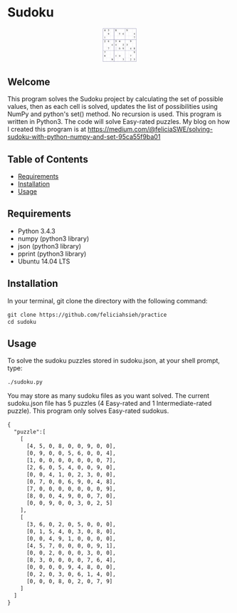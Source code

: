 # Sudoku
<p align="center">
   <img src="SudokuGrid.png" style="height:15%;width:15%" />
</p>

## Welcome
This program solves the Sudoku project by calculating the set of possible values, then as each cell is solved, updates the list of possibilities using NumPy and python's set() method. No recursion is used. This program is written in Python3. The code will solve Easy-rated puzzles. My blog on how I created this program is at https://medium.com/@feliciaSWE/solving-sudoku-with-python-numpy-and-set-95ca55f9ba01

## Table of Contents
* [Requirements](#requirements)
* [Installation](#installation)
* [Usage](#usage)

## Requirements
* Python 3.4.3
* numpy (python3 library)
* json (python3 library)
* pprint (python3 library)
* Ubuntu 14.04 LTS

## Installation
In your terminal, git clone the directory with the following command:
```
git clone https://github.com/feliciahsieh/practice
cd sudoku
```

## Usage
To solve the sudoku puzzles stored in sudoku.json, at your shell prompt, type:

```sh
./sudoku.py
```

You may store as many sudoku files as you want solved. The current sudoku.json file has 5 puzzles (4 Easy-rated and 1 Intermediate-rated puzzle). This program only solves Easy-rated sudokus.
```
{
  "puzzle":[
    [
      [4, 5, 0, 8, 0, 0, 9, 0, 0],
      [0, 9, 0, 0, 5, 6, 0, 0, 4],
      [1, 0, 0, 0, 0, 0, 0, 0, 7],
      [2, 6, 0, 5, 4, 0, 0, 9, 0],
      [0, 0, 4, 1, 0, 2, 3, 0, 0],
      [0, 7, 0, 0, 6, 9, 0, 4, 8],
      [7, 0, 0, 0, 0, 0, 0, 0, 9],
      [8, 0, 0, 4, 9, 0, 0, 7, 0],
      [0, 0, 9, 0, 0, 3, 0, 2, 5]
    ],
    [
      [3, 6, 0, 2, 0, 5, 0, 0, 0],
      [0, 1, 5, 4, 0, 3, 0, 8, 0],
      [0, 0, 4, 9, 1, 0, 0, 0, 0],
      [4, 5, 7, 0, 0, 0, 0, 9, 1],
      [0, 0, 2, 0, 0, 0, 3, 0, 0],
      [8, 3, 0, 0, 0, 0, 7, 6, 4],
      [0, 0, 0, 0, 9, 4, 8, 0, 0],
      [0, 2, 0, 3, 0, 6, 1, 4, 0],
      [0, 0, 0, 8, 0, 2, 0, 7, 9]
    ]
  ]
}
```

